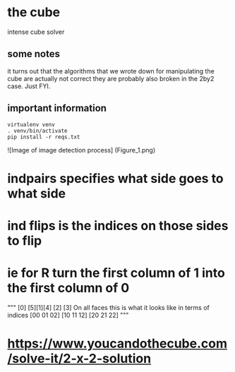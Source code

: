 # the cube

intense cube solver

## some notes
it turns out that the algorithms that we wrote down for manipulating the cube are actually not correct
they are probably also broken in the 2by2 case. Just FYI.

## important information

```
virtualenv venv
. venv/bin/activate
pip install -r reqs.txt
```

![Image of image detection process]
(Figure_1.png)

# indpairs specifies what side goes to what side
# ind flips is the indices on those sides to flip
# ie for R turn the first column of 1 into the first column of 0
"""
   [0]
[5][1][4]
   [2]
   [3]
On all faces this is what it looks like in terms of indices
[00 01 02]
[10 11 12]
[20 21 22]
"""

# https://www.youcandothecube.com/solve-it/2-x-2-solution

